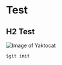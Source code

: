# Test
## H2 Test

![Image of Yaktocat](https://octodex.github.com/images/yaktocat.png)


```
$git init
```
